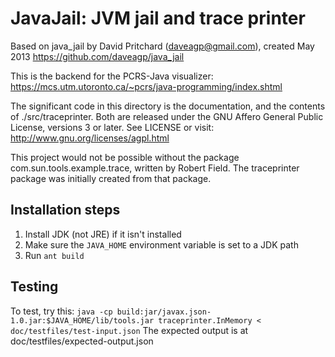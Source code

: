 JavaJail: JVM jail and trace printer
====================================

Based on java_jail by David Pritchard (daveagp@gmail.com), created May 2013
https://github.com/daveagp/java_jail

This is the backend for the PCRS-Java visualizer:
https://mcs.utm.utoronto.ca/~pcrs/java-programming/index.shtml

The significant code in this directory is the documentation, and the
contents of ./src/traceprinter. Both are released under the GNU Affero
General Public License, versions 3 or later. See LICENSE or visit:
http://www.gnu.org/licenses/agpl.html

This project would not be possible without the package
com.sun.tools.example.trace, written by Robert Field. The traceprinter
package was initially created from that package.

Installation steps
------------------

1. Install JDK (not JRE) if it isn't installed
2. Make sure the `JAVA_HOME` environment variable is set to a JDK path
3. Run `ant build`

Testing
-------

To test, try this:
`java -cp build:jar/javax.json-1.0.jar:$JAVA_HOME/lib/tools.jar traceprinter.InMemory < doc/testfiles/test-input.json`
The expected output is at doc/testfiles/expected-output.json

